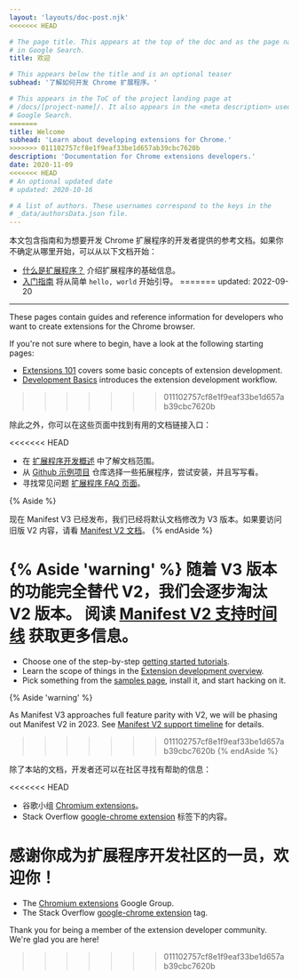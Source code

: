 ```yaml
---
layout: 'layouts/doc-post.njk'
<<<<<<< HEAD

# The page title. This appears at the top of the doc and as the page name
# in Google Search.
title: 欢迎

# This appears below the title and is an optional teaser
subhead: '了解如何开发 Chrome 扩展程序。'

# This appears in the ToC of the project landing page at
# /docs/[project-name]/. It also appears in the <meta description> used in
# Google Search.
=======
title: Welcome
subhead: 'Learn about developing extensions for Chrome.'
>>>>>>> 011102757cf8e1f9eaf33be1d657ab39cbc7620b
description: 'Documentation for Chrome extensions developers.'
date: 2020-11-09
<<<<<<< HEAD
# An optional updated date
# updated: 2020-10-16

# A list of authors. These usernames correspond to the keys in the
# _data/authorsData.json file.
---
```


本文包含指南和为想要开发 Chrome 扩展程序的开发者提供的参考文档。如果你不确定从哪里开始，可以从以下文档开始：

- [什么是扩展程序？](/docs/extensions/mv3/overview/) 介绍扩展程序的基础信息。
- [入门指南](/docs/extensions/mv3/getstarted/) 将从简单 `hello, world` 开始引导。
=======
updated: 2022-09-20
---

These pages contain guides and reference information for developers who want to
create extensions for the Chrome browser.

If you're not sure where to begin, have a look at the following starting pages:

- [Extensions 101][doc-ext-101] covers some basic concepts of extension development.
- [Development Basics][doc-dev-basics] introduces the extension development workflow.
>>>>>>> 011102757cf8e1f9eaf33be1d657ab39cbc7620b

除此之外，你可以在这些页面中找到有用的文档链接入口：

<<<<<<< HEAD
- 在 [扩展程序开发概述](/docs/extensions/mv3/devguide/) 中了解文档范围。
- 从 [Github 示例项目](https://github.com/GoogleChrome/chrome-extensions-samples) 仓库选择一些拓展程序，尝试安装，并且写写看。
- 寻找常见问题 [扩展程序 FAQ 页面](/docs/extensions/mv3/faq/)。

{% Aside %}

现在 Manifest V3 已经发布，我们已经将默认文档修改为 V3 版本。如果要访问旧版 V2 内容，请看 [Manifest V2 文档](/docs/extensions/mv2)。
{% endAside %}

{% Aside 'warning' %}
随着 V3 版本的功能完全替代 V2，我们会逐步淘汰 V2 版本。 阅读 [Manifest V2 支持时间线](/docs/extensions/mv3/mv2-sunset) 获取更多信息。
=======
- Choose one of the step-by-step [getting started tutorials][gs-tuts].
- Learn the scope of things in the [Extension development overview][doc-dev-overview].
- Pick something from the [samples page][gh-ext-samples], install it, and start hacking on it.

{% Aside 'warning' %}

As Manifest V3 approaches full feature parity with V2, we will be phasing out
Manifest V2 in 2023. See [Manifest V2 support timeline][doc-mv2-sunset] for details.

>>>>>>> 011102757cf8e1f9eaf33be1d657ab39cbc7620b
{% endAside %}

除了本站的文档，开发者还可以在社区寻找有帮助的信息：

<<<<<<< HEAD
- 谷歌小组 [Chromium extensions](https://groups.google.com/a/chromium.org/g/chromium-extensions)。
- Stack Overflow  [google-chrome extension](https://stackoverflow.com/tags/google-chrome-extension/info) 标签下的内容。

感谢你成为扩展程序开发社区的一员，欢迎你！
=======
- The [Chromium extensions][gg-extensions] Google Group.
- The Stack Overflow [google-chrome extension][so-extension-tag] tag.

Thank you for being a member of the extension developer community. We're glad you are here!

[doc-dev-basics]: /docs/extensions/mv3/getstarted/development-basics
[doc-dev-overview]: /docs/extensions/mv3/devguide/
[doc-ext-101]: /docs/extensions/mv3/getstarted/extensions-101
[doc-mv2-sunset]: /docs/extensions/mv3/mv2-sunset
[gg-extensions]: https://groups.google.com/a/chromium.org/g/chromium-extensions
[gh-ext-samples]: https://github.com/GoogleChrome/chrome-extensions-samples
[github-ext-doc]: https://github.com/GoogleChrome/developer.chrome.com
[gs-tuts]: /docs/extensions/mv3/getstarted/#tutorials
[so-extension-tag]: https://stackoverflow.com/questions/tagged/google-chrome-extension
>>>>>>> 011102757cf8e1f9eaf33be1d657ab39cbc7620b
